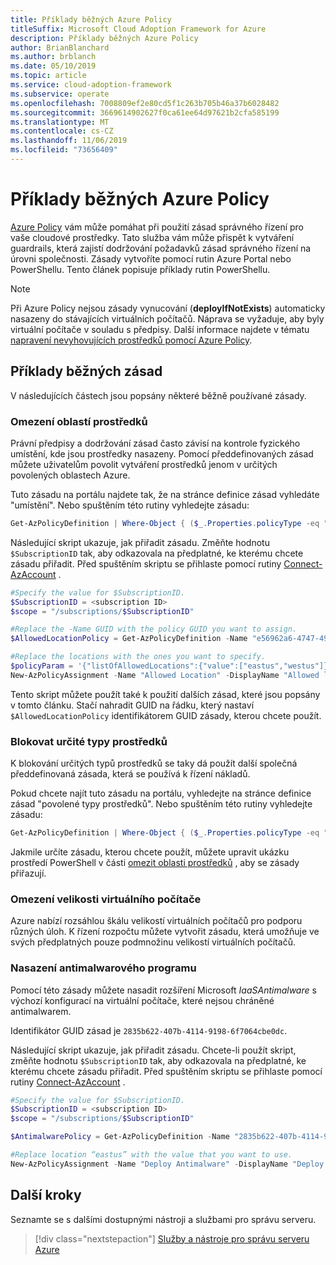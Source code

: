 ```yaml
---
title: Příklady běžných Azure Policy
titleSuffix: Microsoft Cloud Adoption Framework for Azure
description: Příklady běžných Azure Policy
author: BrianBlanchard
ms.author: brblanch
ms.date: 05/10/2019
ms.topic: article
ms.service: cloud-adoption-framework
ms.subservice: operate
ms.openlocfilehash: 7008809ef2e80cd5f1c263b705b46a37b6028482
ms.sourcegitcommit: 3669614902627f0ca61ee64d97621b2cfa585199
ms.translationtype: MT
ms.contentlocale: cs-CZ
ms.lasthandoff: 11/06/2019
ms.locfileid: "73656409"
---
```

# <a name="common-azure-policy-examples"></a>Příklady běžných Azure Policy

[Azure Policy](https://docs.microsoft.com/azure/governance/policy/overview) vám může pomáhat při použití zásad správného řízení pro vaše cloudové prostředky. Tato služba vám může přispět k vytváření guardrails, která zajistí dodržování požadavků zásad správného řízení na úrovni společnosti. Zásady vytvoříte pomocí rutin Azure Portal nebo PowerShellu. Tento článek popisuje příklady rutin PowerShellu.

> [!NOTE]
> Při Azure Policy nejsou zásady vynucování (**deployIfNotExists**) automaticky nasazeny do stávajících virtuálních počítačů. Náprava se vyžaduje, aby byly virtuální počítače v souladu s předpisy. Další informace najdete v tématu [napravení nevyhovujících prostředků pomocí Azure Policy](https://docs.microsoft.com/azure/governance/policy/how-to/remediate-resources).

## <a name="common-policy-examples"></a>Příklady běžných zásad

V následujících částech jsou popsány některé běžně používané zásady.

### <a name="restrict-resource-regions"></a>Omezení oblastí prostředků

Právní předpisy a dodržování zásad často závisí na kontrole fyzického umístění, kde jsou prostředky nasazeny. Pomocí předdefinovaných zásad můžete uživatelům povolit vytváření prostředků jenom v určitých povolených oblastech Azure.

Tuto zásadu na portálu najdete tak, že na stránce definice zásad vyhledáte "umístění". Nebo spuštěním této rutiny vyhledejte zásadu:

```powershell
Get-AzPolicyDefinition | Where-Object { ($_.Properties.policyType -eq "BuiltIn") -and ($_.Properties.displayName -like "*location*") }
```

Následující skript ukazuje, jak přiřadit zásadu. Změňte hodnotu `$SubscriptionID` tak, aby odkazovala na předplatné, ke kterému chcete zásadu přiřadit. Před spuštěním skriptu se přihlaste pomocí rutiny [Connect-AzAccount](https://docs.microsoft.com/powershell/module/az.accounts/connect-azaccount?view=azps-2.1.0) .

```powershell
#Specify the value for $SubscriptionID.
$SubscriptionID = <subscription ID>
$scope = "/subscriptions/$SubscriptionID"

#Replace the -Name GUID with the policy GUID you want to assign.
$AllowedLocationPolicy = Get-AzPolicyDefinition -Name "e56962a6-4747-49cd-b67b-bf8b01975c4c"

#Replace the locations with the ones you want to specify.
$policyParam = '{"listOfAllowedLocations":{"value":["eastus","westus"]}}'
New-AzPolicyAssignment -Name "Allowed Location" -DisplayName "Allowed locations for resource creation" -Scope $scope -PolicyDefinition $AllowedLocationPolicy -Location eastus -PolicyParameter $policyparam
```

Tento skript můžete použít také k použití dalších zásad, které jsou popsány v tomto článku. Stačí nahradit GUID na řádku, který nastaví `$AllowedLocationPolicy` identifikátorem GUID zásady, kterou chcete použít.

### <a name="block-certain-resource-types"></a>Blokovat určité typy prostředků

K blokování určitých typů prostředků se taky dá použít další společná předdefinovaná zásada, která se používá k řízení nákladů.

Pokud chcete najít tuto zásadu na portálu, vyhledejte na stránce definice zásad "povolené typy prostředků". Nebo spuštěním této rutiny vyhledejte zásadu:

```powershell
Get-AzPolicyDefinition | Where-Object { ($_.Properties.policyType -eq "BuiltIn") -and ($_.Properties.displayName -like "*allowed resource types") }
```

Jakmile určíte zásadu, kterou chcete použít, můžete upravit ukázku prostředí PowerShell v části [omezit oblasti prostředků](#restrict-resource-regions) , aby se zásady přiřazují.

### <a name="restrict-vm-size"></a>Omezení velikosti virtuálního počítače

Azure nabízí rozsáhlou škálu velikostí virtuálních počítačů pro podporu různých úloh. K řízení rozpočtu můžete vytvořit zásadu, která umožňuje ve svých předplatných pouze podmnožinu velikostí virtuálních počítačů.

### <a name="deploy-antimalware"></a>Nasazení antimalwarového programu

Pomocí této zásady můžete nasadit rozšíření Microsoft *IaaSAntimalware* s výchozí konfigurací na virtuální počítače, které nejsou chráněné antimalwarem.

Identifikátor GUID zásad je `2835b622-407b-4114-9198-6f7064cbe0dc`.

Následující skript ukazuje, jak přiřadit zásadu. Chcete-li použít skript, změňte hodnotu `$SubscriptionID` tak, aby odkazovala na předplatné, ke kterému chcete zásadu přiřadit. Před spuštěním skriptu se přihlaste pomocí rutiny [Connect-AzAccount](https://docs.microsoft.com/powershell/module/az.accounts/connect-azaccount?view=azps-2.1.0) .

```powershell
#Specify the value for $SubscriptionID.
$SubscriptionID = <subscription ID>
$scope = "/subscriptions/$SubscriptionID"

$AntimalwarePolicy = Get-AzPolicyDefinition -Name "2835b622-407b-4114-9198-6f7064cbe0dc"

#Replace location “eastus” with the value that you want to use.
New-AzPolicyAssignment -Name "Deploy Antimalware" -DisplayName "Deploy default Microsoft IaaSAntimalware extension for Windows Server" -Scope $scope -PolicyDefinition $AntimalwarePolicy -Location eastus –AssignIdentity

```

## <a name="next-steps"></a>Další kroky

Seznamte se s dalšími dostupnými nástroji a službami pro správu serveru.

> [!div class="nextstepaction"]
> [Služby a nástroje pro správu serveru Azure](./tools-services.md)
